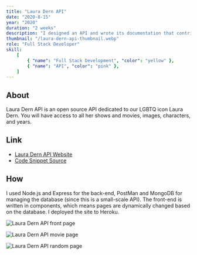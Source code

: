 ```yaml
---
title: "Laura Dern API"
date: "2020-8-15"
year: "2020"
duration: "2 weeks"
description: "I designed an API and wrote its documentation that contributes to the ultimate gay icon - Laura Dern"
thumbnail: "/laura-dern-api-thumbnail.webp"
role: "Full Stack Developer"
skill:
    [
        { "name": "Full Stack Development", "color": "yellow" },
        { "name": "API", "color": "pink" },
    ]
---
```


## About

Laura Dern API is an open source API dedicated to our LGBTQ icon Laura Dern. You will have access to all her shows and movies, images, characters, and years.

## Link

-   [Laura Dern API Website](https://laura-dern-api.herokuapp.com/)
-   [Code Snippet Source](https://github.com/zeyaoli/Laura-Dern-API)

## How

I used Node.js and Express for the back-end, PostMan and MongoDB for managing the database (since this is a small-scale API). The front-end is written in components, which means pages are dynamically changed based on the database. I deployed the site to Heroku.

![Laura Dern API front page](/laura-dern-api/laura-dern-front-page.png)

![Laura Dern API movie page](/laura-dern-api/laura-dern-movie.png)

![Laura Dern API random page](/laura-dern-api/laura-dern-random.png)
